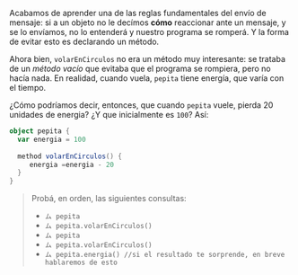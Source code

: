 Acabamos de aprender una de las reglas fundamentales del envío de mensaje: si a un objeto no le decímos **cómo** reaccionar ante un mensaje, y se lo envíamos, no lo entenderá y nuestro programa se romperá. Y la forma de evitar esto es declarando un método. 

Ahora bien, `volarEnCirculos` no era un método muy interesante: se trataba de un _método vacío_ que evitaba que el programa se rompiera, pero no hacía nada. En realidad, cuando vuela, `pepita` tiene energía, que varía con el tiempo. 

¿Cómo podríamos decir, entonces, que cuando `pepita` vuele, pierda 20 unidades de energia? ¿Y que inicialmente es `100`? Así: 

```scala
object pepita {
  var energia = 100
  
  method volarEnCirculos() {
     energia =energia - 20
  }
}
```

> Probá, en orden, las siguientes consultas: 
> 
> * `ム pepita`
> * `ム pepita.volarEnCirculos()`
> * `ム pepita`
> * `ム pepita.volarEnCirculos()`
> * `ム pepita.energia() //si el resultado te sorprende, en breve hablaremos de esto` 

